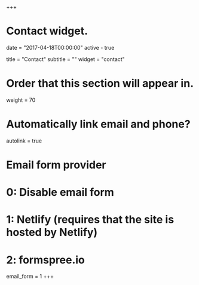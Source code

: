 +++
# Contact widget.

date = "2017-04-18T00:00:00"
active - true

title = "Contact"
subtitle = ""
widget = "contact"

# Order that this section will appear in.
weight = 70

# Automatically link email and phone?
autolink = true

# Email form provider
#   0: Disable email form
#   1: Netlify (requires that the site is hosted by Netlify)
#   2: formspree.io
email_form = 1
+++
